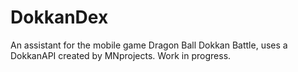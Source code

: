 # DokkanDex
 An assistant for the mobile game Dragon Ball Dokkan Battle, uses a DokkanAPI created by MNprojects. Work in progress.
